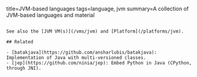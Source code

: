 title=JVM-based languages
tags=language, jvm
summary=A collection of JVM-based languages and material
~~~~~~

See also the [JVM VM(s)](/vms/jvm) and [Platform](/platforms/jvm).

## Related

- [batakjava](https://github.com/ansharlubis/batakjava): Implementation of Java with multi-versioned classes.
- [jep](https://github.com/ninia/jep): Embed Python in Java (CPython, through JNI).

